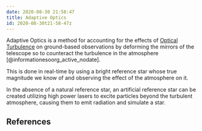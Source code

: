 ```yaml
---
date: 2020-08-30 21:58:47
title: Adaptive Optics
id: 2020-08-30t21-58-47z
---
```


Adaptive Optics is a method for accounting for the effects of
[Optical Turbulence](./2020-08-30t21-46-22z.md) on ground-based observations by
deforming the mirrors of the telescope so to counteract the turbulence in the
atmosphere [@informationesoorg_active_nodate].

This is done in real-time by using a bright reference star whose true magnitude
we know of and observing the effect of the atmosphere on it.

In the absence of a natural reference star, an artificial reference star can be
created utilizing high power lasers to excite particles beyond the turbulent
atmosphere, causing them to emit radiation and simulate a star.

## References
